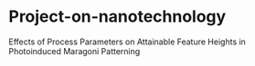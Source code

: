 # Project-on-nanotechnology
Effects of Process Parameters on Attainable Feature Heights in Photoinduced Maragoni Patterning

